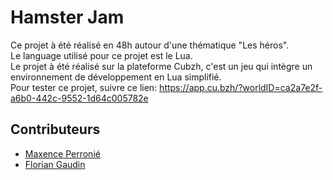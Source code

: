 
# Hamster Jam

Ce projet à été réalisé en 48h autour d'une thématique "Les héros".\
Le language utilisé pour ce projet est le Lua.\
Le projet à été réalisé sur la plateforme Cubzh, c'est un jeu qui intègre un environnement de développement en Lua simplifié.\
Pour tester ce projet, suivre ce lien: https://app.cu.bzh/?worldID=ca2a7e2f-a6b0-442c-9552-1d64c005782e
## Contributeurs
- [Maxence Perronié](https://github.com/mxncp85)
- [Florian Gaudin](https://github.com/flobath)